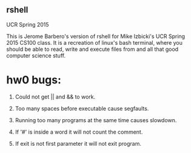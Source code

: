 ## rshell
UCR Spring 2015

This is Jerome Barbero's version of rshell for Mike Izbicki's UCR Spring 2015 CS100 class.
It is a recreation of linux's bash terminal, where you should be able to read, write and execute files from and all that good computer science stuff.

# hw0 bugs:

1. Could not get || and && to work.

2. Too many spaces before executable cause segfaults.

3. Running too many programs at the same time causes slowdown.

4. If '#' is inside a word it will not count the comment.

5. If exit is not first parameter it will not exit program.
